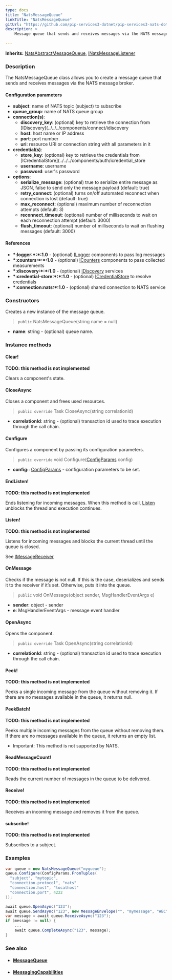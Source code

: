 ```yaml
---
type: docs
title: "NatsMessageQueue"
linkTitle: "NatsMessageQueue"
gitUrl: "https://github.com/pip-services3-dotnet/pip-services3-nats-dotnet"
description: >
    Message queue that sends and receives messages via the NATS message broker.
    
---
```


**Inherits:** [NatsAbstractMessageQueue](../nats_abstract_message_queue), [INatsMessageListener](../../connect/inats_message_listener)

### Description

The NatsMessageQueue class allows you to create a message queue that sends and receives messages via the NATS message broker.

#### Configuration parameters

- **subject**: name of NATS topic (subject) to subscribe
- **queue_group**: name of NATS queue group
- **connection(s)**:
    - **discovery_key**: (optional) key to retrieve the connection from [IDiscovery](../../../components/connect/idiscovery
    - **host**: host name or IP address
    - **port**: port number
    - **uri**: resource URI or connection string with all parameters in it
- **credential(s)**:
    - **store_key**: (optional) key to retrieve the credentials from [ICredentialStore](../../../components/auth/icredential_store
    - **username**: username
    - **password**: user's password
- **options**:
    - **serialize_message**: (optional) true to serialize entire message as JSON, false to send only the message payload (default: true)
    - **retry_connect**: (optional) turns on/off automated reconnect when connection is lost (default: true)
    - **max_reconnect**: (optional) maximum number of reconnection attempts (default: 3)
    - **reconnect_timeout**: (optional) number of milliseconds to wait on each reconnection attempt (default: 3000)
    - **flush_timeout**: (optional) number of milliseconds to wait on flushing messages (default: 3000)


#### References
- **\*:logger:\*:\*:1.0** - (optional) [ILogger](../../../components/log/ilogger) components to pass log messages
- **\*:counters:\*:\*:1.0** - (optional) [ICounters](../../../components/count/icounters) components to pass collected measurements
- **\*:discovery:\*:\*:1.0** - (optional) [IDiscovery](../../../components/connect/idiscovery) services
- **\*:credential-store:\*:\*:1.0** - (optional) [ICredentialStore](../../../components/auth/icredential_store) to resolve credentials
- **\*:connection:nats:\*:1.0** - (optional) shared connection to NATS service


### Constructors
Creates a new instance of the message queue.

> `public` NatsMessageQueue(string name = null)

- **name**: string - (optional) queue name.


### Instance methods

#### Clear!
**TODO: this method is not implemented**

Clears a component's state.


#### CloseAsync
Closes a component and frees used resources.

> `public override` Task CloseAsync(string correlationId)

- **correlationId**: string - (optional) transaction id used to trace execution through the call chain.


#### Configure
Configures a component by passing its configuration parameters.

> `public override` void Configure([ConfigParams](../../../commons/config/config_params) config)

- **config:**: [ConfigParams](../../../commons/config/config_params) - configuration parameters to be set.


#### EndListen!
**TODO: this method is not implemented**

Ends listening for incoming messages.
When this method is call, [Listen](#listen) unblocks the thread and execution continues.


#### Listen!
**TODO: this method is not implemented**

Listens for incoming messages and blocks the current thread until the queue is closed.

See [IMessageReceiver](../../../messaging/queues/imessage_receiver)


#### OnMessage
Checks if the message is not null. If this is the case, deserializes and sends it to the receiver if it’s set. Otherwise, puts it into the queue.

> `public` void OnMessage(object sender, MsgHandlerEventArgs e)

- **sender**: object - sender
- **e**: MsgHandlerEventArgs - message event handler


#### OpenAsync
Opens the component.

> `public override` Task OpenAsync(string correlationId)

- **correlationId**: string - (optional) transaction id used to trace execution through the call chain.


#### Peek!
**TODO: this method is not implemented**

Peeks a single incoming message from the queue without removing it.
If there are no messages available in the queue, it returns null.

#### PeekBatch!
**TODO: this method is not implemented**

Peeks multiple incoming messages from the queue without removing them.
If there are no messages available in the queue, it returns an empty list.

- Important: This method is not supported by NATS.

#### ReadMessageCount!
**TODO: this method is not implemented**

Reads the current number of messages in the queue to be delivered.

#### Receive!
**TODO: this method is not implemented**

Receives an incoming message and removes it from the queue.


#### subscribe!
**TODO: this method is not implemented**

Subscribes to a subject.


### Examples

```cs
var queue = new NatsMessageQueue("myqueue");
queue.Configure(ConfigParams.FromTuples(
  "subject", "mytopic",
  "connection.protocol", "nats"
  "connection.host", "localhost"
  "connection.port", 4222
));

await queue.OpenAsync("123");
await queue.SendAsync("123", new MessageEnvelope("", "mymessage", "ABC"));
var message = await queue.ReceiveAsync("123");
if (message != null) {
    ...
    await queue.CompleteAsync("123", message);
}
```


### See also
- #### [MessageQueue](../../../messaging/queues/message_queue)
- #### [MessagingCapabilities](../../../messaging/queues/messaging_capabilities)
